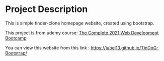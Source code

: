 # Project Description

This is simple tinder-clone homepage website, created using bootstrap.

This project is from udemy course: <a href="https://www.udemy.com/course/the-complete-web-development-bootcamp/">The Complete 2021 Web Development Bootcamp</a>

You can view this website from this link : https://jubel13.github.io/TinDoG-Bootstrap/
